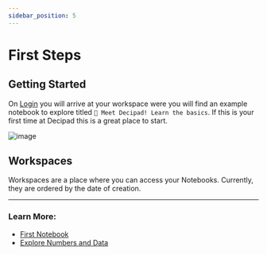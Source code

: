 ```yaml
---
sidebar_position: 5
---
```


# First Steps


## Getting Started 

On [Login](https://alpha.decipad.com/) you will arrive at your workspace were you will find an example notebook to explore titled `👋 Meet Decipad! Learn the basics`. If this is your first time at Decipad this is a great place to start.

![image](https://user-images.githubusercontent.com/12210180/162472527-41d5da2d-c1bb-413a-8c5e-1cfe25bb4d5f.png)


## Workspaces

Workspaces are a place where you can access your Notebooks. Currently, they are ordered by the date of creation.

---

<h3>Learn More:</h3>

- [First Notebook](/guides/first-notebook)
- [Explore Numbers and Data](/guides/explore-numbers-and-data)
